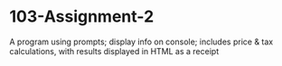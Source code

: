 # 103-Assignment-2
A program using prompts; display info on console; includes price  &amp; tax calculations, with results displayed in HTML as a receipt

